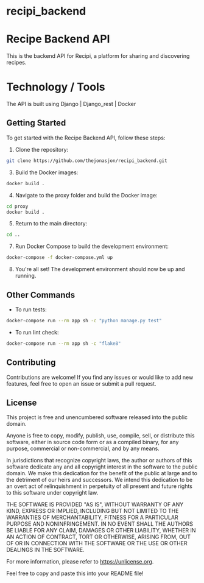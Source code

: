 # recipi_backend

# Recipe Backend API

This is the backend API for Recipi, a platform for sharing and discovering recipes.

# Technology / Tools
The API is built using Django | Django_rest | Docker


## Getting Started

To get started with the Recipe Backend API, follow these steps:

1. Clone the repository:
```bash
git clone https://github.com/thejonasjon/recipi_backend.git
```

3. Build the Docker images:
```bash
docker build .
```

4. Navigate to the proxy folder and build the Docker image:
```bash
cd proxy
docker build .
```

5. Return to the main directory:
```bash
cd ..
```

7. Run Docker Compose to build the development environment:
```bash
docker-compose -f docker-compose.yml up
```

8. You're all set! The development environment should now be up and running.


## Other Commands

- To run tests:
```bash
docker-compose run --rm app sh -c "python manage.py test"
```

- To run lint check:
```bash
docker-compose run --rm app sh -c "flake8"
```

## Contributing

Contributions are welcome! If you find any issues or would like to add new features, feel free to open an issue or submit a pull request.

## License

This project is free and unencumbered software released into the public domain.

Anyone is free to copy, modify, publish, use, compile, sell, or distribute this software, either in source code form or as a compiled binary, for any purpose, commercial or non-commercial, and by any means.

In jurisdictions that recognize copyright laws, the author or authors of this software dedicate any and all copyright interest in the software to the public domain. We make this dedication for the benefit of the public at large and to the detriment of our heirs and successors. We intend this dedication to be an overt act of relinquishment in perpetuity of all present and future rights to this software under copyright law.

THE SOFTWARE IS PROVIDED "AS IS", WITHOUT WARRANTY OF ANY KIND, EXPRESS OR IMPLIED, INCLUDING BUT NOT LIMITED TO THE WARRANTIES OF MERCHANTABILITY, FITNESS FOR A PARTICULAR PURPOSE AND NONINFRINGEMENT. IN NO EVENT SHALL THE AUTHORS BE LIABLE FOR ANY CLAIM, DAMAGES OR OTHER LIABILITY, WHETHER IN AN ACTION OF CONTRACT, TORT OR OTHERWISE, ARISING FROM, OUT OF OR IN CONNECTION WITH THE SOFTWARE OR THE USE OR OTHER DEALINGS IN THE SOFTWARE.

For more information, please refer to <https://unlicense.org>.

Feel free to copy and paste this into your README file!
